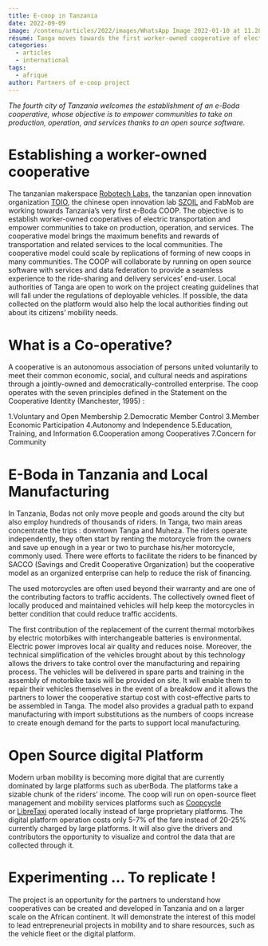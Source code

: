 ```yaml
---
title: E-coop in Tanzania
date: 2022-09-09
image: /contenu/articles/2022/images/WhatsApp Image 2022-01-10 at 11.28.12.jpeg
résumé: Tanga moves towards the first worker-owned cooperative of electric transportation in Tanzania !
categories: 
  - articles
  - international
tags: 
  - afrique
author: Partners of e-coop project 
---
```


*The fourth city of Tanzania welcomes the establishment of an e-Boda cooperative, whose objective is to empower communities to take on production, operation, and services thanks to an open source software.*

# Establishing a worker-owned cooperative

The tanzanian makerspace [Robotech Labs](https://robotech.co.tz/), the tanzanian open innovation organization [TOIO](https://toio.or.tz/about/), the chinese open innovation lab [SZOIL](https://www.szoil.org/) and FabMob are working towards Tanzania’s very first e-Boda COOP. The objective is to establish worker-owned cooperatives of electric transportation and empower communities to take on production, operation, and services. The cooperative model brings the maximum benefits and rewards of transportation and related services to the local communities. The cooperative model could scale by replications of forming of new coops in many communities. The COOP will collaborate by running on open source software with services and data federation to provide a seamless experience to the ride-sharing and delivery services’ end-user. Local authorities of Tanga are open to work on the project creating guidelines that will fall under the regulations of deployable vehicles. If possible, the data collected on the platform would also help the local authorities finding out about its citizens’ mobility needs. 

# What is a Co-operative?

A cooperative is an autonomous association of persons united voluntarily to meet their common economic, social, and cultural needs and aspirations through a jointly-owned and democratically-controlled enterprise. The coop operates with the seven principles defined in the Statement on the Cooperative Identity (Manchester, 1995) :  

 1.Voluntary and Open Membership
 2.Democratic Member Control
 3.Member Economic Participation
 4.Autonomy and Independence
 5.Education, Training, and Information
 6.Cooperation among Cooperatives
 7.Concern for Community

# E-Boda in Tanzania and Local Manufacturing

In Tanzania, Bodas not only move people and goods around the city but also employ hundreds of thousands of riders. In Tanga, two main areas concentrate the trips : downtown Tanga and Muheza. The riders operate independently, they often start by renting the motorcycle from the owners and save up enough in a year or two to purchase his/her motorcycle, commonly used. There were efforts to facilitate the riders to be financed by SACCO (Savings and Credit Cooperative Organization) but the cooperative model as an organized enterprise can help to reduce the risk of financing. 

The used motorcycles are often used beyond their warranty and are one of the contributing factors to traffic accidents. The collectively owned fleet of locally produced and maintained vehicles will help keep the motorcycles in better condition that could reduce traffic accidents. 

The first contribution of the replacement of the current thermal motorbikes by electric motorbikes with interchangeable batteries is environmental. Electric power improves local air quality and reduces noise. Moreover, the technical simplification of the vehicles brought about by this technology allows the drivers to take control over the manufacturing and repairing process. The vehicles will be delivered in spare parts and training in the assembly of motorbike taxis will be provided on site. It will enable them to repair their vehicles themselves in the event of a breakdow and it allows the partners to lower the cooperative startup cost with cost-effective parts to be assembled in Tanga. The model also provides a gradual path to expand manufacturing with import substitutions as the numbers of coops increase to create enough demand for the parts to support local manufacturing.

# Open Source digital Platform

Modern urban mobility is becoming more digital that are currently dominated by large platforms such as uberBoda. The platforms take a sizable chunk of the riders’ income. The coop will run on open-source fleet management and mobility services platforms such as [Coopcycle](https://coopcycle.org/en/) or [LibreTaxi](https://libretaxi.org/) operated locally instead of large proprietary platforms. The digital platform operation costs only 5-7% of the fare instead of 20-25% currently charged by large platforms. It will also give the drivers and contributors the opportunity to visualize and control the data that are collected through it. 

# Experimenting ... To replicate !

The project is an opportunity for the partners to understand how cooperatives can be created and developed in Tanzania and on a larger scale on the African continent. It will demonstrate the interest of this model to lead entrepreneurial projects in mobility and to share resources, such as the vehicle fleet or the digital platform. 
